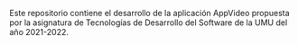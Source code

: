 Este repositorio contiene el desarrollo de la aplicación AppVideo propuesta por la asignatura de Tecnologías de Desarrollo del Software de la UMU del año 2021-2022.
